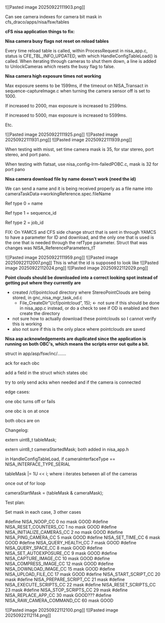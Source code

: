 ![[Pasted image 20250922111903.png]]

Can see camera indexes for camera bit mask in cfs_draco/apps/nisa/fsw/tables

**cFS nisa application things to fix:**

**Nisa camera busy flags not reset on reload tables**

Every time reload table is called, within ProcessRequest in nisa_app.c, status is CFE_TBL_INFO_UPDATED, with which HandleConfigTableLoad() is called. When iterating through cameras to shut them down, a line is added to UnlockCameras which resets the busy flag to false.

**Nisa camera high exposure times not working**

Max exposure seems to be 1599ms, if the timeout on NISA_Transact in sequence-captureImage.c when turning the camera sensor off is set to 1000.

If increased to 2000, max exposure is increased to 2599ms.

If increased to 5000, max exposure is increased to 5599ms.

Etc.

![[Pasted image 20250922111925.png]]
![[Pasted image 20250922111931.png]]
![[Pasted image 20250922111939.png]]

When testing with misst, set time camera mask is 35, for star stereo, port stereo, and port pano.

When testing with flatsat, use nisa_config-lrm-failedPOBC.c, mask is 32 for port pano

**Nisa camera download file by name doesn’t work (need the id)**

We can send a name and it is being received properly as a file name into cameraTaskData→workingReference.spec.fileName

Ref type 0 = name

Ref type 1 = sequence_id

Ref type 2 = job_id

FIX: On YAMCS and CFS side change struct that is sent in through YAMCS to have a parameter for ID and download, and the only one that is used is the one that is needed through the refType parameter. Struct that was changes was NISA_ReferenceParameters_tT

![[Pasted image 20250922111959.png]]
![[Pasted image 20250922112007.png]]
This is what the id is supposed to look like
![[Pasted image 20250922112024.png]]
![[Pasted image 20250922112029.png]]

**Point clouds should be downloaded into a correct looking spot instead of getting put where they currently are**

- created /cf/pointcloud directory where StereoPointClouds are being stored, in gnc_nisa_mgr_task_od.c
    - File_CreateDir”(/cf/pointcloud”, 15); ← not sure if this should be done in nisa_app.c instead, or do a check to see if OD is enabled and then create the directory
- not sure how to actually download these pointclouds so I cannot verify this is working
- also not sure if this is the only place where pointclouds are saved

**Nisa asp acknowledgements are duplicated since the application is running on both OBC's, which means the scripts error out quite a bit.**

struct in app/asp/fsw/inc/…….

ack for each obc

add a field in the struct which states obc

try to only send acks when needed and if the camera is connected

edge cases:

one obc turns off or fails

one obc is on at once

both obcs are on

Changelog:

extern uint8_t tableMask;

extern uint8_t cameraStartedMask; both added in nisa_app.h

in HandleConfigTableLoad, if cameraInterfaceType == NISA_INTERFACE_TYPE_SERIAL

tableMask |= 1U << i; where i iterates between all of the cameras

once out of for loop

cameraStartMask = (tableMask & cameraMask);

Test plan:

Set mask in each case, 3 other cases

#define NISA_NOOP_CC 0                    no mask GOOD
#define NISA_RESET_COUNTERS_CC 1          no mask GOOD
#define NISA_INITIALIZE_CAMERAS_CC 2      no mask GOOD
#define NISA_PING_CAMERA_CC 5             mask    GOOD
#define NISA_SET_TIME_CC 6                mask    GOOD
#define NISA_QUERY_HEALTH_CC 7            mask    GOOD
#define NISA_QUERY_SPACE_CC 8             mask    GOOD
#define NISA_SET_AUTOEXPOSURE_CC 9        mask    GOOD
#define NISA_CAPTURE_IMAGE_CC 10          mask    GOOD
#define NISA_COMPRESS_IMAGE_CC 12         mask    GOOD
#define NISA_DOWNLOAD_IMAGE_CC 15         mask    GOOD
#define NISA_UPLOAD_FILE_CC 17            mask    GOOD
#define NISA_START_SCRIPT_CC 20           mask
#define NISA_PREPARE_SCRIPT_CC 21         mask
#define NISA_EXECUTE_SCRIPTS_CC 22        mask
#define NISA_RESET_SCRIPTS_CC 23          mask
#define NISA_STOP_SCRIPTS_CC 29           mask
#define NISA_REPLACE_APP_CC 30            mask    GOOD??? 
#define NISA_RAW_CAMERA_COMMAND_CC 60     mask    GOOD

![[Pasted image 20250922112100.png]]
![[Pasted image 20250922112114.png]]